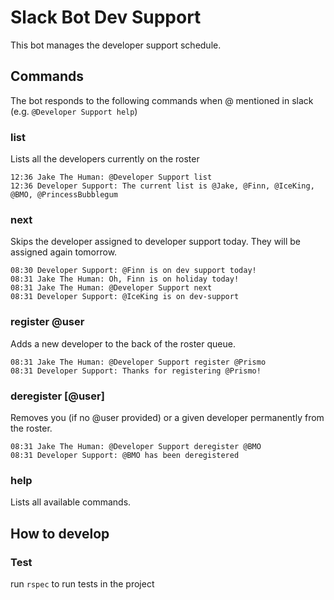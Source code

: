 # Slack Bot Dev Support

This bot manages the developer support schedule.

## Commands
The bot responds to the following commands when @ mentioned in slack (e.g. `@Developer Support help`)

### list
Lists all the developers currently on the roster

```
12:36 Jake The Human: @Developer Support list
12:36 Developer Support: The current list is @Jake, @Finn, @IceKing, @BMO, @PrincessBubblegum
```

### next
Skips the developer assigned to developer support today. They will be assigned again tomorrow.

```
08:30 Developer Support: @Finn is on dev support today!
08:31 Jake The Human: Oh, Finn is on holiday today!
08:31 Jake The Human: @Developer Support next
08:31 Developer Support: @IceKing is on dev-support
```

### register @user
Adds a new developer to the back of the roster queue.

```
08:31 Jake The Human: @Developer Support register @Prismo
08:31 Developer Support: Thanks for registering @Prismo!
```

### deregister [@user]
Removes you (if no @user provided) or a given developer permanently from the roster.

```
08:31 Jake The Human: @Developer Support deregister @BMO
08:31 Developer Support: @BMO has been deregistered
```

### help
Lists all available commands.

## How to develop

### Test
run `rspec` to run tests in the project